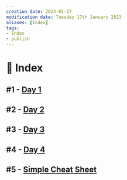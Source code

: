```yaml
---
creation date: 2023-01-17
modification date: Tuesday 17th January 2023
aliases: [Index] 
tags: 
- Index
- publish
---
```

# 📕 Index

##  #1 - [Day 1](Classes_Notes/2022-08-12)

##  #2 - [Day 2](Classes_Notes/2022-08-16)

##  #3 - [Day 3](Classes_Notes/2022-09-02)

##  #4 - [Day 4](Classes_Notes/2022-09-09)

##  #5 - [Simple Cheat Sheet](Classes_Notes/Scilab_Cheat_Sheet)
